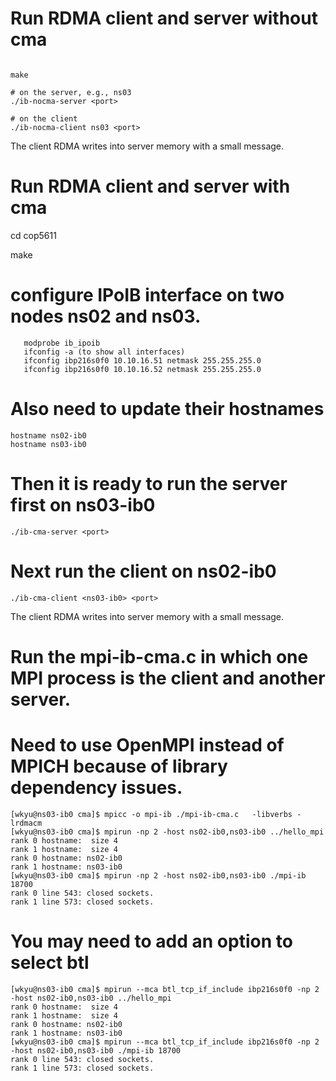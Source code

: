 # Run RDMA client and server without cma

```

make 

# on the server, e.g., ns03
./ib-nocma-server <port>

# on the client
./ib-nocma-client ns03 <port>
```


The client RDMA writes into server memory with a small message.

# Run RDMA client and server with cma

cd cop5611

make 

# configure IPoIB interface on two nodes ns02 and ns03.

```
   modprobe ib_ipoib
   ifconfig -a (to show all interfaces)
   ifconfig ibp216s0f0 10.10.16.51 netmask 255.255.255.0
   ifconfig ibp216s0f0 10.10.16.52 netmask 255.255.255.0
```


# Also need to update their hostnames
```
hostname ns02-ib0
hostname ns03-ib0
```

# Then it is ready to run the server first on ns03-ib0
```
./ib-cma-server <port>
```

# Next run the client on ns02-ib0
```
./ib-cma-client <ns03-ib0> <port>
```


The client RDMA writes into server memory with a small message.

# Run the mpi-ib-cma.c in which one MPI process is the client and another server.

# Need to use OpenMPI instead of MPICH because of library dependency issues.

```
[wkyu@ns03-ib0 cma]$ mpicc -o mpi-ib ./mpi-ib-cma.c   -libverbs -lrdmacm
[wkyu@ns03-ib0 cma]$ mpirun -np 2 -host ns02-ib0,ns03-ib0 ../hello_mpi
rank 0 hostname:  size 4
rank 1 hostname:  size 4
rank 0 hostname: ns02-ib0
rank 1 hostname: ns03-ib0
[wkyu@ns03-ib0 cma]$ mpirun -np 2 -host ns02-ib0,ns03-ib0 ./mpi-ib 18700
rank 0 line 543: closed sockets.
rank 1 line 573: closed sockets.
```


# You may need to add an option to select btl

```
[wkyu@ns03-ib0 cma]$ mpirun --mca btl_tcp_if_include ibp216s0f0 -np 2 -host ns02-ib0,ns03-ib0 ../hello_mpi
rank 0 hostname:  size 4
rank 1 hostname:  size 4
rank 0 hostname: ns02-ib0
rank 1 hostname: ns03-ib0
[wkyu@ns03-ib0 cma]$ mpirun --mca btl_tcp_if_include ibp216s0f0 -np 2 -host ns02-ib0,ns03-ib0 ./mpi-ib 18700
rank 0 line 543: closed sockets.
rank 1 line 573: closed sockets.
```



